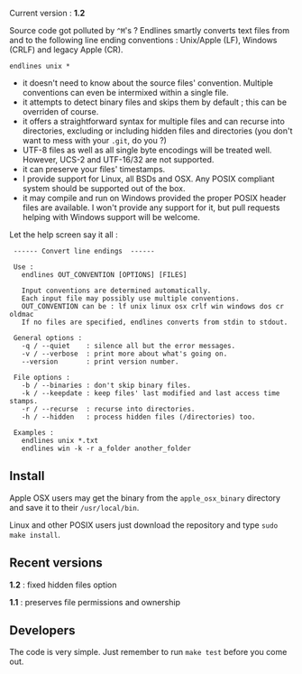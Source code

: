 Current version : **1.2**

Source code got polluted by `^M`'s ? Endlines smartly converts text files from and to the following line ending conventions : Unix/Apple (LF), Windows (CRLF) and legacy Apple (CR).

    endlines unix * 

- it doesn't need to know about the source files' convention. Multiple conventions can even be intermixed within a single file.
- it attempts to detect binary files and skips them by default ; this can be overriden of course.
- it offers a straightforward syntax for multiple files and can recurse into directories, excluding or including hidden files and directories (you don't want to mess with your `.git`, do you ?)
- UTF-8 files as well as all single byte encodings will be treated well. However, UCS-2 and UTF-16/32 are not supported.
- it can preserve your files' timestamps.
- I provide support for Linux, all BSDs and OSX. Any POSIX compliant system should be supported out of the box.
- it may compile and run on Windows provided the proper POSIX header files are available. I won't provide any support for it, but pull requests helping with Windows support will be welcome.

Let the help screen say it all :

     ------ Convert line endings  ------

     Use :
       endlines OUT_CONVENTION [OPTIONS] [FILES]

       Input conventions are determined automatically.
       Each input file may possibly use multiple conventions. 
       OUT_CONVENTION can be : lf unix linux osx crlf win windows dos cr oldmac 
       If no files are specified, endlines converts from stdin to stdout.

     General options :
       -q / --quiet    : silence all but the error messages.
       -v / --verbose  : print more about what's going on.
       --version       : print version number.

     File options :
       -b / --binaries : don't skip binary files.
       -k / --keepdate : keep files' last modified and last access time stamps.
       -r / --recurse  : recurse into directories.
       -h / --hidden   : process hidden files (/directories) too. 

     Examples :
       endlines unix *.txt
       endlines win -k -r a_folder another_folder


Install
-------

Apple OSX users may get the binary from the `apple_osx_binary` directory and save it to their `/usr/local/bin`.

Linux and other POSIX users just download the repository and type `sudo make install`. 


Recent versions
---------------

**1.2** : fixed hidden files option

**1.1** : preserves file permissions and ownership



Developers
----------

The code is very simple. Just remember to run `make test` before you come out.
